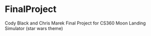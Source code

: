 # FinalProject

Cody Black and Chris Marek
Final Project for CS360
Moon Landing Simulator (star wars theme)
